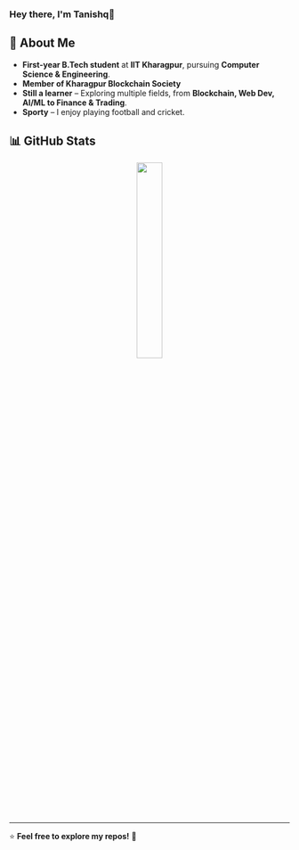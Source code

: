 <h3>Hey there, I'm Tanishq👋</h1>

## 🚀 About Me
-  **First-year B.Tech student** at **IIT Kharagpur**, pursuing **Computer Science & Engineering**.
-  **Member of Kharagpur Blockchain Society**
-  **Still a learner** – Exploring multiple fields, from **Blockchain, Web Dev, AI/ML to Finance & Trading**.
-  **Sporty** – I enjoy playing football and cricket.

## 📊 GitHub Stats
<p align="center">
  <img width="30%" src="https://github-readme-stats.vercel.app/api/top-langs/?username=saxenatanishq&layout=compact&theme=tokyonight" />
</p>

---

⭐ **Feel free to explore my repos!** 🚀

